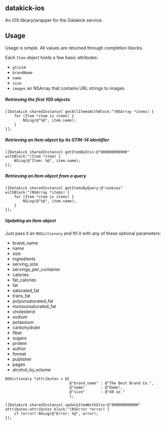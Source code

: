 datakick-ios
--
An iOS library/wrapper for the Datakick service.

Usage
--
Usage is simple. All values are returned through completion blocks.

Each `Item` object holds a few basic attributes:
* `gtin14`
* `brandName`
* `name`
* `size`
* `images` an NSArray that contains URL strings to images.

##### Retrieving the first 100 objects

```
[[Datakick sharedInstance] getAllItemsWithBlock:^(NSArray *items) {
    for (Item *item in items) {
        NSLog(@"%@", item.name);
    }
}];
```

##### Retrieving an Item object by its GTIN-14 identifier

```
[[Datakick sharedInstance] getItemByGtin:@"000000000000" withBlock:^(Item *item) {
    NSLog(@"Item: %@", item.name);
}];
```

##### Retrieving an Item object from a query

```
[[Datakick sharedInstance] getItemsByQuery:@"cookies" withBlock:^(NSArray *items) {
    for (Item *item in items) {
        NSLog(@"%@", item.name);
    }
}];
```

##### Updating an Item object
Just pass it an `NSDictionary` and fill it with any of these optional parameters:

* brand_name
* name
* size
* ingredients
* serving_size
* servings_per_container
* calories
* fat_calories
* fat
* saturated_fat
* trans_fat
* polyunsaturated_fat
* monounsaturated_fat
* cholesterol
* sodium
* potassium
* carbohydrate
* fiber
* sugars
* protein
* author
* format
* publisher
* pages
* alcohol_by_volume

```
NSDictionary *attributes = @{
                             @"brand_name" : @"The Best Brand Co.",
                             @"name"       : @"Demo",
                             @"size"       : @"40 oz."
                             };

[[Datakick sharedInstance] updateItemWithGtin:@"000000000000" attributes:attributes block:^(NSError *error) {
    if (error) NSLog(@"Error: %@", error);
}];
